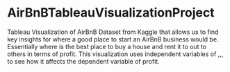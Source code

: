 # AirBnBTableauVisualizationProject
Tableau Visualization of AirBnB Dataset from Kaggle that allows us to find key insights for where a good place to start an AirBnB business would be. Essentially where is the best place to buy a house and rent it to out to others in terms of profit.
This visualization uses independent variables of ,,, to see how it affects the dependent variable of profit.
